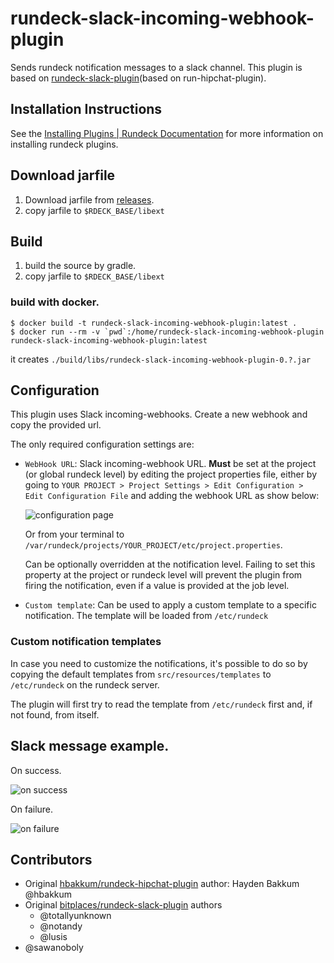 rundeck-slack-incoming-webhook-plugin
======================

Sends rundeck notification messages to a slack channel.  This plugin  is based on [rundeck-slack-plugin](https://github.com/bitplaces/rundeck-slack-plugin)(based on run-hipchat-plugin).

Installation Instructions
-------------------------

See the [Installing Plugins | Rundeck Documentation](https://docs.rundeck.com/docs/administration/configuration/plugins/installing.html) for more information on installing rundeck plugins.

## Download jarfile

1. Download jarfile from [releases](https://github.com/higanworks/rundeck-slack-incoming-webhook-plugin/releases).
2. copy jarfile to `$RDECK_BASE/libext`

## Build

1. build the source by gradle.
2. copy jarfile to `$RDECK_BASE/libext`

### build with docker.

```
$ docker build -t rundeck-slack-incoming-webhook-plugin:latest .
$ docker run --rm -v `pwd`:/home/rundeck-slack-incoming-webhook-plugin rundeck-slack-incoming-webhook-plugin:latest
```

it creates `./build/libs/rundeck-slack-incoming-webhook-plugin-0.?.jar`

## Configuration

This plugin uses Slack incoming-webhooks. Create a new webhook and copy the provided url.

The only required configuration settings are:

- `WebHook URL`: Slack incoming-webhook URL. **Must** be set at the project (or global rundeck level)
   by editing the project properties file, either by going to `YOUR PROJECT > Project Settings > Edit Configuration > Edit Configuration File` and adding the webhook URL as show below:

   ![configuration page](configuration.png)

   Or from your terminal to `/var/rundeck/projects/YOUR_PROJECT/etc/project.properties`. 
   
   Can be optionally overridden at the notification level. Failing to set this property at the project or rundeck level will prevent the
   plugin from firing the notification, even if a value is provided at the job level.

- `Custom template`: Can be used to apply a custom template to a specific notification.
   The template will be loaded from `/etc/rundeck`
   
### Custom notification templates

In case you need to customize the notifications, it's possible to do so by copying the
default templates from `src/resources/templates` to `/etc/rundeck` on the rundeck server.

The plugin will first try to read the template from `/etc/rundeck` first and, if not found, from itself.

## Slack message example.

On success.

![on success](on_success.png)

On failure.

![on failure](on_failure.png)

## Contributors
*  Original [hbakkum/rundeck-hipchat-plugin](https://github.com/hbakkum/rundeck-hipchat-plugin) author: Hayden Bakkum @hbakkum
*  Original [bitplaces/rundeck-slack-plugin](https://github.com/bitplaces/rundeck-slack-plugin) authors
    *  @totallyunknown
    *  @notandy
    *  @lusis
*  @sawanoboly
